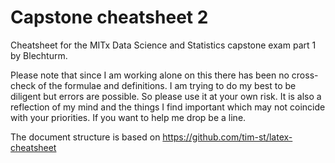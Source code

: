 # Capstone cheatsheet 2
Cheatsheet for the MITx Data Science and Statistics capstone exam part 1 by Blechturm.
 
Please note that since I am working alone on this there has been no cross-check of the formulae and definitions. I am trying to do my best to be diligent but errors are possible. So please use it at your own risk. It is also a reflection of my mind and the things I find important which may not coincide with your priorities. If you want to help me drop be a line.
 
 
The document structure is based on https://github.com/tim-st/latex-cheatsheet
 
 
